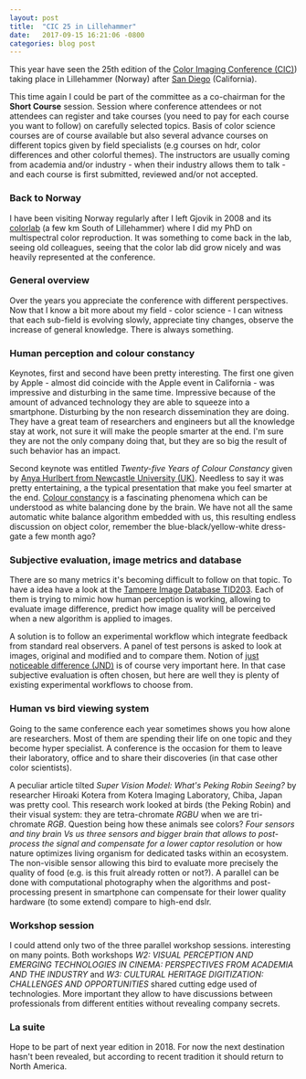 ```yaml
---
layout: post
title:  "CIC 25 in Lillehammer"
date:   2017-09-15 16:21:06 -0800
categories: blog post
---
```


This year have seen the 25th edition of the [Color Imaging Conference (CIC)][CIC-link]) taking place in Lillehammer (Norway) after [San Diego][Last year article CIC] (California).

This time again I could be part of the committee as a co-chairman for the **Short Course** session. Session where conference attendees or not attendees can register and take courses (you need to pay for each course you want to follow) on carefully selected topics. Basis of color science courses are of course available but also several advance courses on different topics given by field specialists (e.g courses on hdr, color differences and other colorful themes). The instructors are usually coming from academia and/or industry - when their industry allows them to talk - and each course is first submitted, reviewed and/or not accepted.

### Back to Norway

I have been visiting Norway regularly after I left Gjovik in 2008 and its [colorlab][ntnu-colorlab] (a few km South of Lillehammer) where I did my PhD on multispectral color reproduction. It was something to come back in the lab, seeing old colleagues, seeing that the color lab did grow nicely and was heavily represented at the conference.

### General overview

Over the years you appreciate the conference with different perspectives. Now that I know a bit more about my field - color science - I can witness that each sub-field is evolving slowly, appreciate tiny changes, observe the increase of general knowledge. There is always something.

### Human perception and colour constancy

Keynotes, first and second have been pretty interesting. The first one given by Apple - almost did coincide with the Apple event in California - was impressive and disturbing in the same time. Impressive because of the amount of advanced technology they are able to squeeze into a smartphone. Disturbing by the non research dissemination they are doing. They have a great team of researchers and engineers but all the knowledge stay at work, not sure it will make the people smarter at the end. I'm sure they are not the only company doing that, but they are so big the result of such behavior has an impact.

Second keynote was entitled *Twenty-five Years of Colour Constancy* given by [Anya Hurlbert from Newcastle University (UK)][Anya-Hurlbert]. Needless to say it was pretty entertaining, a the typical presentation that make you feel smarter at the end. [Colour constancy][colour-constancy] is a fascinating phenomena which can be understood as white balancing done by the brain. We have not all the same automatic white balance algorithm embedded with us, this resulting
endless discussion on object color, remember the blue-black/yellow-white dress-gate a few month ago?

### Subjective evaluation, image metrics and database

There are so many metrics it's becoming difficult to follow on that topic. To have a idea have a look at the [Tampere Image Database TID203][TID2013]. Each of them is trying to mimic how human perception is working, allowing to evaluate image difference, predict how image quality will be perceived when a new algorithm is applied to images.

A solution is to follow an experimental workflow which integrate feedback from standard real observers. A panel of test persons is asked to look at images, original and modified and to compare them. Notion of [just noticeable difference (JND)][JND] is of course very important here. In that case subjective evaluation is often chosen, but here are well they is plenty of existing experimental workflows to choose from.

### Human vs bird viewing system

Going to the same conference each year sometimes shows you how alone are  researchers. Most of them are spending their life on one topic and they become hyper specialist. A conference is the occasion for them to leave their laboratory, office and to share their discoveries (in that case other color scientists).

A peculiar article tilted *Super Vision Model: What's Peking Robin Seeing?* by researcher Hiroaki Kotera from Kotera Imaging Laboratory, Chiba, Japan was pretty cool. This research work looked at birds (the Peking Robin) and their visual system: they are tetra-chromate *RGBU* when we are tri-chromate *RGB*. Question being how these animals see colors? *Four sensors and tiny brain Vs us three sensors and bigger brain that allows to post-process the signal and compensate for a lower captor resolution* or how nature optimizes living organism for dedicated tasks within an ecosystem. The non-visible sensor allowing this bird to evaluate more precisely the quality of food (e.g. is this fruit already rotten or not?). A parallel can be done with computational photography when the algorithms and post-processing present in smartphone can compensate for their lower quality hardware (to some extend) compare to high-end dslr.

### Workshop session

I could attend only two of the three parallel workshop sessions. interesting on many points. Both workshops *W2: VISUAL PERCEPTION AND EMERGING TECHNOLOGIES IN CINEMA: PERSPECTIVES FROM ACADEMIA AND THE INDUSTRY* and *W3: CULTURAL HERITAGE DIGITIZATION: CHALLENGES AND OPPORTUNITIES* shared cutting edge used of technologies. More important they allow to have discussions between professionals from different entities without revealing company secrets.

### La suite

Hope to be part of next year edition in 2018. For now the next destination hasn't been revealed, but according to recent tradition it should return to North America.

[CIC-link]:https://www.imaging.org/site/IST/Conferences/Color_and_Imaging/IST/Conferences/CIC/CIC_Home.aspx
[Last year article CIC]:http://mrbonsoir.github.io/blog/post/2016/11/12/CIC-in-San_Diego.html
[ntnu-colorlab]:https://www.ntnu.edu/colourlab
[Anya-Hurlbert]:http://www.ncl.ac.uk/ion/staff/profile/anyahurlbert.html#background
[colour-constancy]:https://en.wikipedia.org/wiki/Color_constancy
[JND]:https://en.wikipedia.org/wiki/Just-noticeable_difference
[Hiroaki Kotera]:link-post-graphs-en-stock
[TID2013]:http://www.ponomarenko.info/tid2013.htm
